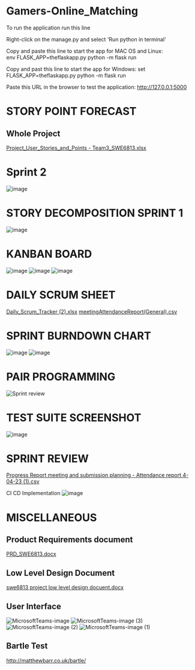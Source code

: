 # Gamers-Online_Matching

 To run the application run this line

 Right-click on the manage.py and select 'Run python in terminal'
 
 Copy and paste this line to start the app for MAC OS and Linux:  
 env FLASK_APP=theflaskapp.py python -m flask run

 Copy and past this line to start the app for Windows:
 set FLASK_APP=theflaskapp.py python -m flask run


 Paste this URL in the browser to test the application:  http://127.0.0.1:5000
 
 # STORY POINT FORECAST
 
 ## Whole Project
 
 [Project_User_Stories_and_Points - Team3_SWE6813.xlsx](https://github.com/Web-Service-Engineering/Gamers-Online_Matching/files/10994365/Project_User_Stories_and_Points.-.Team3_SWE6813.xlsx)

 # Sprint 2
 ![image](https://user-images.githubusercontent.com/85327006/230259600-d93ea30c-2c5d-4a89-a1f8-fbb1867d6d6d.png)
 
 # STORY DECOMPOSITION SPRINT 1
 
 ![image](https://user-images.githubusercontent.com/85327006/230259791-96c70044-a89a-4290-94f3-96da501cbba8.png)
 
 # KANBAN BOARD 
 
 ![image](https://user-images.githubusercontent.com/85327006/230259302-64885c1b-8270-4129-9c7a-a3c29302d3da.png)
 ![image](https://user-images.githubusercontent.com/85327006/230259376-d5455223-0478-4336-b1d1-e616d817f0f4.png)
 ![image](https://user-images.githubusercontent.com/85327006/230259463-a728f19a-5323-43eb-abec-b7026c8f2bfd.png)
 
 # DAILY SCRUM SHEET
 [Daily_Scrum_Tracker (2).xlsx](https://github.com/Web-Service-Engineering/Gamers-Online_Matching/files/11165838/Daily_Scrum_Tracker.2.xlsx)
[meetingAttendanceReport(General).csv](https://github.com/Web-Service-Engineering/Gamers-Online_Matching/files/11165885/meetingAttendanceReport.General.csv)
 
 # SPRINT BURNDOWN CHART
 
 ![image](https://user-images.githubusercontent.com/85327006/230260036-80aecde2-3d92-45bd-b782-0b666260c12f.png)
 ![image](https://user-images.githubusercontent.com/85327006/230260126-83e335cd-4479-442c-9124-e2e709a79800.png)
 
 # PAIR PROGRAMMING
 
 ![Sprint review](https://user-images.githubusercontent.com/85327006/230260271-bb4555c1-bba8-4b55-b0e4-ebce4ff95844.PNG)
 
 # TEST SUITE SCREENSHOT

![image](https://user-images.githubusercontent.com/85327006/230260430-f3394fd5-0479-4cb7-a341-b71ef0178b6a.png)
 
 # SPRINT REVIEW
 
 [Progress Report meeting and submission planning - Attendance report 4-04-23 (1).csv](https://github.com/Web-Service-Engineering/Gamers-Online_Matching/files/11165876/Progress.Report.meeting.and.submission.planning.-.Attendance.report.4-04-23.1.csv)
 
 CI CD Implementation
 ![image](https://user-images.githubusercontent.com/85327006/230260878-554a608b-a666-4a52-b8f9-1dfcfdc7caa2.png)
  
 # MISCELLANEOUS
 
 ## Product Requirements document
[PRD_SWE6813.docx](https://github.com/Web-Service-Engineering/Gamers-Online_Matching/files/10985733/PRD_SWE6813.docx)

 ## Low Level Design Document
[swe6813 project low level design docuent.docx](https://github.com/Web-Service-Engineering/Gamers-Online_Matching/files/10985736/swe6813.project.low.level.design.docuent.docx)

 ## User Interface
 
 ![MicrosoftTeams-image](https://user-images.githubusercontent.com/85327006/225483947-ca53de82-3142-468c-acd4-52f8ee2ab852.png)
![MicrosoftTeams-image (3)](https://user-images.githubusercontent.com/85327006/225483950-10da6e93-2971-47ce-8062-ed84e4b97273.png)
![MicrosoftTeams-image (2)](https://user-images.githubusercontent.com/85327006/225483961-d93d2ad1-bd8e-452a-929b-ff60418eb980.png)
![MicrosoftTeams-image (1)](https://user-images.githubusercontent.com/85327006/225483963-be067ffb-aa2b-46c3-aaa1-8a524d92b8ca.png)

## Bartle Test
http://matthewbarr.co.uk/bartle/


 


